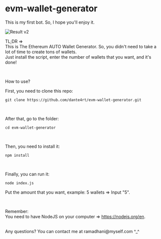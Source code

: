 # evm-wallet-generator

This is my first bot. So, I hope you'll enjoy it.

![Result v2](https://i.ibb.co/RhtzYW4/Screenshot-at-Oct-14-21-02-59.png)

TL;DR => <br>
This is The Ethereum AUTO Wallet Generator. So, you didn't need to take a lot of time to create tons of wallets. <br>
Just install the script, enter the number of wallets that you want, and it's done!

<br>

How to use?

First, you need to clone this repo: <br>
```
git clone https://github.com/dante4rt/evm-wallet-generator.git
```

<br>

After that, go to the folder: <br>
```
cd evm-wallet-generator
```

<br>

Then, you need to install it: <br>
```
npm install
```

<br>

Finally, you can run it: <br>
```
node index.js
```

Put the amount that you want, example: 5 wallets => Input "5".

<br>

Remember: <br>
You need to have NodeJS on your computer => https://nodejs.org/en.

<br>
Any questions? You can contact me at ramadhani@myself.com ^_^
